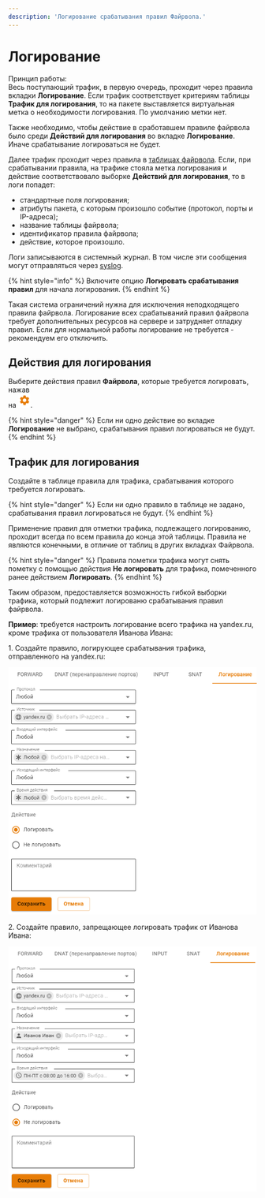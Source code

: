```yaml
---
description: 'Логирование срабатывания правил Файрвола.'
---
```


# Логирование

Принцип работы:\
Весь поступающий трафик, в первую очередь, проходит через правила вкладки **Логирование**. Если трафик соответствует критериям таблицы **Трафик для логирования**, то на пакете выставляется виртуальная метка о необходимости логирования. По умолчанию метки нет.

Также необходимо, чтобы действие в сработавшем правиле файрвола было среди **Действий для логирования** во вкладке **Логирование**. Иначе срабатывание логироваться не будет.

Далее трафик проходит через правила в [таблицах файрвола](firewall-tables.md). Если, при срабатывании правила, на трафике стояла метка логирования и действие соответствовало выборке **Действий для логирования**, то в логи попадет:
* стандартные поля логирования;
* атрибуты пакета, с которым произошло событие (протокол, порты и IP-адреса);
* название таблицы файрвола;
* идентификатор правила файрвола;
* действие, которое произошло.

Логи записываются в системный журнал. В том числе эти сообщения могут отправляться через [syslog](../monitor/syslog.md). 

{% hint style="info" %}
Включите опцию **Логировать срабатывания правил** для начала логирования.
{% endhint %}

Такая система ограничений нужна для исключения неподходящего правила файрвола. Логирование всех срабатываний правил файрвола требует дополнительных ресурсов на сервере и затрудняет отладку правил. Если для нормальной работы логирование не требуется - рекомендуем его отключить.

## Действия для логирования

Выберите действия правил **Файрвола**, которые требуется логировать, нажав\
на ![](../../.gitbook/assets/icon-gear.png).

{% hint style="danger" %}
Если ни одно действие во вкладке **Логирование** не выбрано, срабатывания правил логироваться не будут.
{% endhint %}

## Трафик для логирования

Создайте в таблице правила для трафика, срабатывания которого требуется логировать.

{% hint style="danger" %}
Если ни одно правило в таблице не задано, срабатывания правил логироваться не будут.
{% endhint %}

Применение правил для отметки трафика, подлежащего логированию, проходит всегда по всем правила до конца этой таблицы. Правила не являются конечными, в отличие от таблиц в других вкладках Файрвола.

{% hint style="danger" %}
Правила пометки трафика могут снять пометку с помощью действия **Не логировать** для трафика, помеченного ранее действием  **Логировать**.&#x20;
{% endhint %}

Таким образом, предоставляется возможность гибкой выборки трафика, который подлежит логированю срабатывания правил файрвола.

**Пример**: требуется настроить логирование всего трафика на yandex.ru, кроме трафика от пользователя Иванова Ивана:

1\. Создайте правило, логирующее срабатывания трафика, отправленного на yandex.ru:

![](../../.gitbook/assets/logging.png)

2\. Создайте правило, запрещающее логировать трафик от Иванова Ивана:

![](../../.gitbook/assets/logging1.png)

